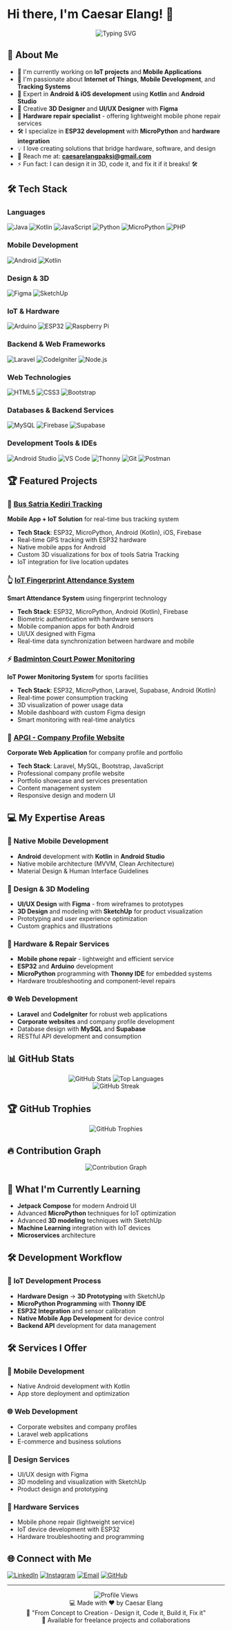 # Hi there, I'm Caesar Elang! 👋

<div align="center">
  <img src="https://readme-typing-svg.herokuapp.com?font=Fira+Code&pause=1000&color=2196F3&center=true&vCenter=true&width=435&lines=IoT+Developer;Mobile+App+Developer;3D+Designer;Hardware+%26+Repair+Specialist;UI%2FUX+Designer;Full-Stack+Developer;Always+learning+new+things" alt="Typing SVG" />
</div>

## 🚀 About Me

- 🔭 I'm currently working on **IoT projects** and **Mobile Applications**
- 🌱 I'm passionate about **Internet of Things**, **Mobile Development**, and **Tracking Systems**
- 📱 Expert in **Android & iOS development** using **Kotlin** and **Android Studio**
- 🎨 Creative **3D Designer** and **UI/UX Designer** with **Figma**
- 🔧 **Hardware repair specialist** - offering lightweight mobile phone repair services
- 🛠️ I specialize in **ESP32 development** with **MicroPython** and **hardware integration**
- 💡 I love creating solutions that bridge hardware, software, and design
- 📧 Reach me at: **caesarelangpaksi@gmail.com**
- ⚡ Fun fact: I can design it in 3D, code it, and fix it if it breaks! 🛠️

## 🛠️ Tech Stack

### Languages
![Java](https://img.shields.io/badge/Java-ED8B00?style=for-the-badge&logo=java&logoColor=white)
![Kotlin](https://img.shields.io/badge/Kotlin-0095D5?style=for-the-badge&logo=kotlin&logoColor=white)
![JavaScript](https://img.shields.io/badge/JavaScript-F7DF1E?style=for-the-badge&logo=javascript&logoColor=black)
![Python](https://img.shields.io/badge/Python-3776AB?style=for-the-badge&logo=python&logoColor=white)
![MicroPython](https://img.shields.io/badge/MicroPython-2B2728?style=for-the-badge&logo=micropython&logoColor=white)
![PHP](https://img.shields.io/badge/PHP-777BB4?style=for-the-badge&logo=php&logoColor=white)

### Mobile Development
![Android](https://img.shields.io/badge/Android-3DDC84?style=for-the-badge&logo=android&logoColor=white)
![Kotlin](https://img.shields.io/badge/Kotlin-0095D5?style=for-the-badge&logo=kotlin&logoColor=white)

### Design & 3D
![Figma](https://img.shields.io/badge/Figma-F24E1E?style=for-the-badge&logo=figma&logoColor=white)
![SketchUp](https://img.shields.io/badge/SketchUp-005F9E?style=for-the-badge&logo=sketchup&logoColor=white)

### IoT & Hardware
![Arduino](https://img.shields.io/badge/Arduino-00979D?style=for-the-badge&logo=Arduino&logoColor=white)
![ESP32](https://img.shields.io/badge/ESP32-000000?style=for-the-badge&logo=espressif&logoColor=white)
![Raspberry Pi](https://img.shields.io/badge/Raspberry%20Pi-A22846?style=for-the-badge&logo=Raspberry%20Pi&logoColor=white)

### Backend & Web Frameworks
![Laravel](https://img.shields.io/badge/Laravel-FF2D20?style=for-the-badge&logo=laravel&logoColor=white)
![CodeIgniter](https://img.shields.io/badge/CodeIgniter-EF4223?style=for-the-badge&logo=codeigniter&logoColor=white)
![Node.js](https://img.shields.io/badge/Node.js-43853D?style=for-the-badge&logo=node.js&logoColor=white)

### Web Technologies
![HTML5](https://img.shields.io/badge/HTML5-E34F26?style=for-the-badge&logo=html5&logoColor=white)
![CSS3](https://img.shields.io/badge/CSS3-1572B6?style=for-the-badge&logo=css3&logoColor=white)
![Bootstrap](https://img.shields.io/badge/Bootstrap-563D7C?style=for-the-badge&logo=bootstrap&logoColor=white)

### Databases & Backend Services
![MySQL](https://img.shields.io/badge/MySQL-00000F?style=for-the-badge&logo=mysql&logoColor=white)
![Firebase](https://img.shields.io/badge/Firebase-039BE5?style=for-the-badge&logo=Firebase&logoColor=white)
![Supabase](https://img.shields.io/badge/Supabase-3ECF8E?style=for-the-badge&logo=supabase&logoColor=white)

### Development Tools & IDEs
![Android Studio](https://img.shields.io/badge/Android%20Studio-3DDC84?style=for-the-badge&logo=android-studio&logoColor=white)
![VS Code](https://img.shields.io/badge/VS%20Code-007ACC?style=for-the-badge&logo=visual-studio-code&logoColor=white)
![Thonny](https://img.shields.io/badge/Thonny-3776AB?style=for-the-badge&logo=python&logoColor=white)
![Git](https://img.shields.io/badge/Git-F05032?style=for-the-badge&logo=git&logoColor=white)
![Postman](https://img.shields.io/badge/Postman-FF6C37?style=for-the-badge&logo=Postman&logoColor=white)

## 🏆 Featured Projects

### 🚌 [Bus Satria Kediri Tracking](https://github.com/caesarelang/Bus-Satria-Kediri-Tracking-Mobile-App---IoT)
**Mobile App + IoT Solution** for real-time bus tracking system
- **Tech Stack**: ESP32, MicroPython, Android (Kotlin), iOS, Firebase
- Real-time GPS tracking with ESP32 hardware
- Native mobile apps for Android
- Custom 3D visualizations for box of tools Satria Tracking
- IoT integration for live location updates

### 👆 [IoT Fingerprint Attendance System](https://github.com/caesarelang/Aplikasi-Presensi---IoT-Fingerprint)
**Smart Attendance System** using fingerprint technology
- **Tech Stack**: ESP32, MicroPython, Android (Kotlin), Firebase
- Biometric authentication with hardware sensors
- Mobile companion apps for both Android
- UI/UX designed with Figma
- Real-time data synchronization between hardware and mobile

### ⚡ [Badminton Court Power Monitoring](https://github.com/caesarelang/Monitoring-Penggunaan-Daya-Lapangan-Badminton-SMAS---IoT)
**IoT Power Monitoring System** for sports facilities
- **Tech Stack**: ESP32, MicroPython, Laravel, Supabase, Android (Kotlin)
- Real-time power consumption tracking
- 3D visualization of power usage data
- Mobile dashboard with custom Figma design
- Smart monitoring with real-time analytics

### 🏢 [APGI - Company Profile Website](https://github.com/caesarelang/APGI)
**Corporate Web Application** for company profile and portfolio
- **Tech Stack**: Laravel, MySQL, Bootstrap, JavaScript
- Professional company profile website
- Portfolio showcase and services presentation
- Content management system
- Responsive design and modern UI

## 💻 My Expertise Areas

### 📱 **Native Mobile Development**
- **Android** development with **Kotlin** in **Android Studio**
- Native mobile architecture (MVVM, Clean Architecture)
- Material Design & Human Interface Guidelines

### 🎨 **Design & 3D Modeling**
- **UI/UX Design** with **Figma** - from wireframes to prototypes
- **3D Design** and modeling with **SketchUp** for product visualization
- Prototyping and user experience optimization
- Custom graphics and illustrations

### 🔧 **Hardware & Repair Services**
- **Mobile phone repair** - lightweight and efficient service
- **ESP32** and **Arduino** development
- **MicroPython** programming with **Thonny IDE** for embedded systems
- Hardware troubleshooting and component-level repairs

### 🌐 **Web Development**
- **Laravel** and **CodeIgniter** for robust web applications
- **Corporate websites** and company profile development
- Database design with **MySQL** and **Supabase**
- RESTful API development and consumption

## 📊 GitHub Stats

<div align="center">
  <img src="https://github-readme-stats.vercel.app/api?username=caesarelang&show_icons=true&theme=radical" alt="GitHub Stats" />
  <img src="https://github-readme-stats.vercel.app/api/top-langs/?username=caesarelang&layout=compact&theme=radical" alt="Top Languages" />
</div>

<div align="center">
  <img src="https://github-readme-streak-stats.herokuapp.com/?user=caesarelang&theme=radical" alt="GitHub Streak" />
</div>

## 🏆 GitHub Trophies
<div align="center">
  <img src="https://github-profile-trophy.vercel.app/?username=caesarelang&theme=radical&row=2&column=3" alt="GitHub Trophies" />
</div>

## 🔥 Contribution Graph
<div align="center">
  <img src="https://github-readme-activity-graph.vercel.app/graph?username=caesarelang&theme=react-dark" alt="Contribution Graph" />
</div>

## 🚀 What I'm Currently Learning

- **Jetpack Compose** for modern Android UI
- Advanced **MicroPython** techniques for IoT optimization
- Advanced **3D modeling** techniques with SketchUp
- **Machine Learning** integration with IoT devices
- **Microservices** architecture

## 🛠️ Development Workflow

### 🔧 **IoT Development Process**
- **Hardware Design** → **3D Prototyping** with SketchUp
- **MicroPython Programming** with **Thonny IDE**
- **ESP32 Integration** and sensor calibration
- **Native Mobile App Development** for device control
- **Backend API** development for data management

## 🛠️ Services I Offer

### 📱 **Mobile Development**
- Native Android development with Kotlin
- App store deployment and optimization

### 🌐 **Web Development**
- Corporate websites and company profiles
- Laravel web applications
- E-commerce and business solutions

### 🎨 **Design Services**
- UI/UX design with Figma
- 3D modeling and visualization with SketchUp
- Product design and prototyping

### 🔧 **Hardware Services**
- Mobile phone repair (lightweight service)
- IoT device development with ESP32
- Hardware troubleshooting and programming

## 🌐 Connect with Me

[![LinkedIn](https://img.shields.io/badge/LinkedIn-0077B5?style=for-the-badge&logo=linkedin&logoColor=white)](https://www.linkedin.com/in/caesar-elang-paksi-317656243/)
[![Instagram](https://img.shields.io/badge/Instagram-E4405F?style=for-the-badge&logo=instagram&logoColor=white)](https://instagram.com/caesarelang__)
[![Email](https://img.shields.io/badge/Email-D14836?style=for-the-badge&logo=gmail&logoColor=white)](mailto:caesarelangpaksi@gmail.com)
[![GitHub](https://img.shields.io/badge/GitHub-100000?style=for-the-badge&logo=github&logoColor=white)](https://github.com/caesarelang)

---

<div align="center">
  <img src="https://komarev.com/ghpvc/?username=caesarelang&label=Profile%20views&color=0e75b6&style=flat" alt="Profile Views" />
</div>

<div align="center">
  💻 Made with ❤️ by Caesar Elang
  <br>
  🚀 "From Concept to Creation - Design it, Code it, Build it, Fix it"
  <br>
  📱 Available for freelance projects and collaborations
</div>

